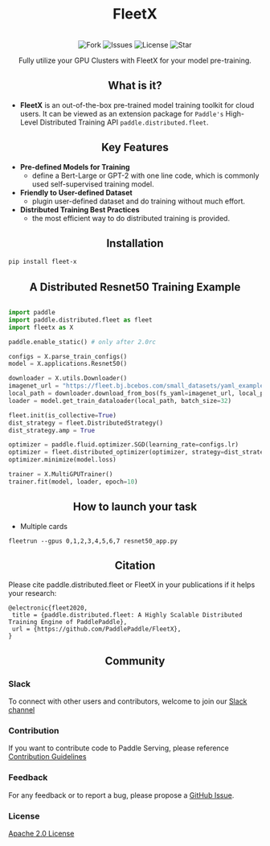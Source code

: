 
<h1 align="center">FleetX</h1>



<p align="center">
    <br>
    <img alt="Fork" src="https://img.shields.io/github/forks/PaddlePaddle/FleetX">
    <img alt="Issues" src="https://img.shields.io/github/issues/PaddlePaddle/FleetX">
    <img alt="License" src="https://img.shields.io/github/license/PaddlePaddle/FleetX">
    <img alt="Star" src="https://img.shields.io/github/stars/PaddlePaddle/FleetX">
    <br>
<p>

<p align="center"> Fully utilize your GPU Clusters with FleetX for your model pre-training. </p>

<h2 align="center">What is it?</h2>

- **FleetX** is an out-of-the-box pre-trained model training toolkit for cloud users. It can be viewed as an extension package for `Paddle's` High-Level Distributed Training API `paddle.distributed.fleet`. 

<h2 align="center">Key Features</h2>

- **Pre-defined Models for Training**
    - define a Bert-Large or GPT-2 with one line code, which is commonly used self-supervised training model.
- **Friendly to User-defined Dataset**
    - plugin user-defined dataset and do training without much effort.
- **Distributed Training Best Practices**
    - the most efficient way to do distributed training is provided.

<h2 align="center">Installation</h2>

``` bash
pip install fleet-x
```

<h2 align="center">A Distributed Resnet50 Training Example</h2>

``` python

import paddle
import paddle.distributed.fleet as fleet
import fleetx as X

paddle.enable_static() # only after 2.0rc

configs = X.parse_train_configs()
model = X.applications.Resnet50()

downloader = X.utils.Downloader()
imagenet_url = "https://fleet.bj.bcebos.com/small_datasets/yaml_example/imagenet.yaml"
local_path = downloader.download_from_bos(fs_yaml=imagenet_url, local_path='./data')
loader = model.get_train_dataloader(local_path, batch_size=32)

fleet.init(is_collective=True)
dist_strategy = fleet.DistributedStrategy()
dist_strategy.amp = True

optimizer = paddle.fluid.optimizer.SGD(learning_rate=configs.lr)
optimizer = fleet.distributed_optimizer(optimizer, strategy=dist_strategy)
optimizer.minimize(model.loss)

trainer = X.MultiGPUTrainer()
trainer.fit(model, loader, epoch=10)

```

<h2 align="center">How to launch your task</h2>

- Multiple cards

``` shell
fleetrun --gpus 0,1,2,3,4,5,6,7 resnet50_app.py
```

<h2 align="center">Citation</h2>

Please cite paddle.distributed.fleet or FleetX in your publications if it helps your research:


    @electronic{fleet2020,
     title = {paddle.distributed.fleet: A Highly Scalable Distributed Training Engine of PaddlePaddle},
     url = {https://github.com/PaddlePaddle/FleetX},
    }



<h2 align="center">Community</h2>

### Slack

To connect with other users and contributors, welcome to join our [Slack channel](https://fleetx.slack.com/archives/CUBPKHKMJ)

### Contribution

If you want to contribute code to Paddle Serving, please reference [Contribution Guidelines](doc/CONTRIBUTE.md)

### Feedback

For any feedback or to report a bug, please propose a [GitHub Issue](https://github.com/PaddlePaddle/FleetX/issues).

### License

[Apache 2.0 License](https://github.com/PaddlePaddle/FleetX/blob/develop/LICENSE)
